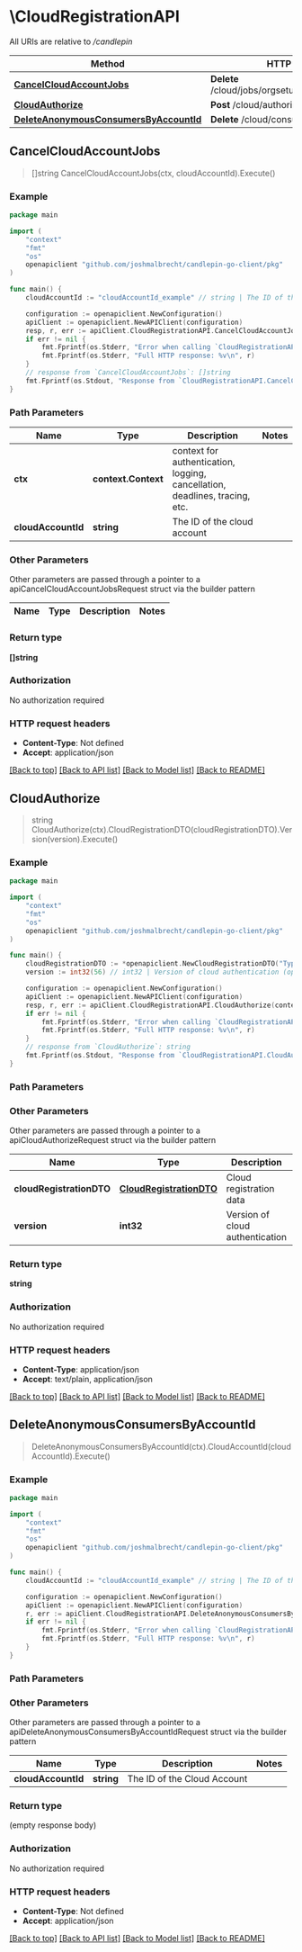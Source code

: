 # \CloudRegistrationAPI

All URIs are relative to */candlepin*

Method | HTTP request | Description
------------- | ------------- | -------------
[**CancelCloudAccountJobs**](CloudRegistrationAPI.md#CancelCloudAccountJobs) | **Delete** /cloud/jobs/orgsetup/{cloud_account_id} | 
[**CloudAuthorize**](CloudRegistrationAPI.md#CloudAuthorize) | **Post** /cloud/authorize | 
[**DeleteAnonymousConsumersByAccountId**](CloudRegistrationAPI.md#DeleteAnonymousConsumersByAccountId) | **Delete** /cloud/consumers/anonymous | 



## CancelCloudAccountJobs

> []string CancelCloudAccountJobs(ctx, cloudAccountId).Execute()





### Example

```go
package main

import (
	"context"
	"fmt"
	"os"
	openapiclient "github.com/joshmalbrecht/candlepin-go-client/pkg"
)

func main() {
	cloudAccountId := "cloudAccountId_example" // string | The ID of the cloud account

	configuration := openapiclient.NewConfiguration()
	apiClient := openapiclient.NewAPIClient(configuration)
	resp, r, err := apiClient.CloudRegistrationAPI.CancelCloudAccountJobs(context.Background(), cloudAccountId).Execute()
	if err != nil {
		fmt.Fprintf(os.Stderr, "Error when calling `CloudRegistrationAPI.CancelCloudAccountJobs``: %v\n", err)
		fmt.Fprintf(os.Stderr, "Full HTTP response: %v\n", r)
	}
	// response from `CancelCloudAccountJobs`: []string
	fmt.Fprintf(os.Stdout, "Response from `CloudRegistrationAPI.CancelCloudAccountJobs`: %v\n", resp)
}
```

### Path Parameters


Name | Type | Description  | Notes
------------- | ------------- | ------------- | -------------
**ctx** | **context.Context** | context for authentication, logging, cancellation, deadlines, tracing, etc.
**cloudAccountId** | **string** | The ID of the cloud account | 

### Other Parameters

Other parameters are passed through a pointer to a apiCancelCloudAccountJobsRequest struct via the builder pattern


Name | Type | Description  | Notes
------------- | ------------- | ------------- | -------------


### Return type

**[]string**

### Authorization

No authorization required

### HTTP request headers

- **Content-Type**: Not defined
- **Accept**: application/json

[[Back to top]](#) [[Back to API list]](../README.md#documentation-for-api-endpoints)
[[Back to Model list]](../README.md#documentation-for-models)
[[Back to README]](../README.md)


## CloudAuthorize

> string CloudAuthorize(ctx).CloudRegistrationDTO(cloudRegistrationDTO).Version(version).Execute()





### Example

```go
package main

import (
	"context"
	"fmt"
	"os"
	openapiclient "github.com/joshmalbrecht/candlepin-go-client/pkg"
)

func main() {
	cloudRegistrationDTO := *openapiclient.NewCloudRegistrationDTO("Type_example", "Metadata_example", "Signature_example") // CloudRegistrationDTO | Cloud registration data
	version := int32(56) // int32 | Version of cloud authentication (optional)

	configuration := openapiclient.NewConfiguration()
	apiClient := openapiclient.NewAPIClient(configuration)
	resp, r, err := apiClient.CloudRegistrationAPI.CloudAuthorize(context.Background()).CloudRegistrationDTO(cloudRegistrationDTO).Version(version).Execute()
	if err != nil {
		fmt.Fprintf(os.Stderr, "Error when calling `CloudRegistrationAPI.CloudAuthorize``: %v\n", err)
		fmt.Fprintf(os.Stderr, "Full HTTP response: %v\n", r)
	}
	// response from `CloudAuthorize`: string
	fmt.Fprintf(os.Stdout, "Response from `CloudRegistrationAPI.CloudAuthorize`: %v\n", resp)
}
```

### Path Parameters



### Other Parameters

Other parameters are passed through a pointer to a apiCloudAuthorizeRequest struct via the builder pattern


Name | Type | Description  | Notes
------------- | ------------- | ------------- | -------------
 **cloudRegistrationDTO** | [**CloudRegistrationDTO**](CloudRegistrationDTO.md) | Cloud registration data | 
 **version** | **int32** | Version of cloud authentication | 

### Return type

**string**

### Authorization

No authorization required

### HTTP request headers

- **Content-Type**: application/json
- **Accept**: text/plain, application/json

[[Back to top]](#) [[Back to API list]](../README.md#documentation-for-api-endpoints)
[[Back to Model list]](../README.md#documentation-for-models)
[[Back to README]](../README.md)


## DeleteAnonymousConsumersByAccountId

> DeleteAnonymousConsumersByAccountId(ctx).CloudAccountId(cloudAccountId).Execute()





### Example

```go
package main

import (
	"context"
	"fmt"
	"os"
	openapiclient "github.com/joshmalbrecht/candlepin-go-client/pkg"
)

func main() {
	cloudAccountId := "cloudAccountId_example" // string | The ID of the Cloud Account

	configuration := openapiclient.NewConfiguration()
	apiClient := openapiclient.NewAPIClient(configuration)
	r, err := apiClient.CloudRegistrationAPI.DeleteAnonymousConsumersByAccountId(context.Background()).CloudAccountId(cloudAccountId).Execute()
	if err != nil {
		fmt.Fprintf(os.Stderr, "Error when calling `CloudRegistrationAPI.DeleteAnonymousConsumersByAccountId``: %v\n", err)
		fmt.Fprintf(os.Stderr, "Full HTTP response: %v\n", r)
	}
}
```

### Path Parameters



### Other Parameters

Other parameters are passed through a pointer to a apiDeleteAnonymousConsumersByAccountIdRequest struct via the builder pattern


Name | Type | Description  | Notes
------------- | ------------- | ------------- | -------------
 **cloudAccountId** | **string** | The ID of the Cloud Account | 

### Return type

 (empty response body)

### Authorization

No authorization required

### HTTP request headers

- **Content-Type**: Not defined
- **Accept**: application/json

[[Back to top]](#) [[Back to API list]](../README.md#documentation-for-api-endpoints)
[[Back to Model list]](../README.md#documentation-for-models)
[[Back to README]](../README.md)

